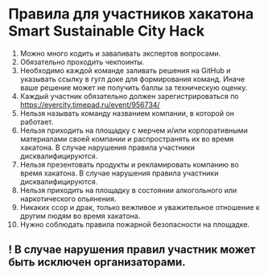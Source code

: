 # Правила для участников хакатона Smart Sustainable City Hack

1. Можно много кодить и заваливать экспертов вопросами.
2. Обязательно проходить чекпоинты. 
3. Необходимо каждой команде заливать решения на GitHub и указывать ссылку в гугл доке для формирования команд. Иначе ваше решение может не получить баллы за техническую оценку.
4. Каждый участник обязательно должен зарегистрироваться по https://evercity.timepad.ru/event/956734/
5. Нельзя называть команду названием компании, в которой он работает.
6. Нельзя приходить на площадку с мерчем и/или корпоративными материалами своей компании и распространять их во время хакатона. В случае нарушения правила участники дисквалифицируются.
7. Нельзя презентовать продукты и рекламировать компанию  во время хакатона. В случае нарушения правила участники дисквалифицируются.
8. Нельзя приходить на площадку в состоянии алкогольного или наркотического опьянения. 
9. Никаких ссор и драк, только вежливое и уважительное отношение к другим людям во время хакатона.
10. Нужно соблюдать правила пожарной безопасности на площадке.

## ! В случае нарушения правил участник может быть исключен организаторами.
